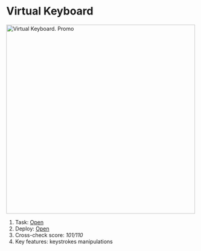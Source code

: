 # Virtual Keyboard

<img src="https://user-images.githubusercontent.com/42908323/167500895-91b9d04c-d874-43d3-8806-6d1e194c00c1.png" alt="Virtual Keyboard. Promo" width="500">

1. Task: [Open](https://github.com/rolling-scopes-school/tasks/blob/master/tasks/virtual-keyboard/virtual-keyboard-en.md#rss-virtual-keyboard) 
2. Deploy: [Open](https://ablbsk.github.io/rs-school-jsfe/05-virtual-keyboard/index.html)
3. Cross-check score: _101/110_
4. Key features: keystrokes manipulations 
